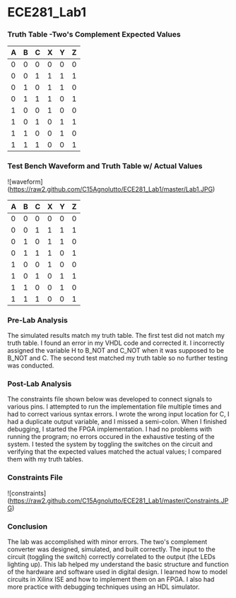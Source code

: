 ECE281_Lab1
===========
### Truth Table -Two's Complement Expected Values
| A | B | C | X | Y | Z |
|---|---|---|---|---|---|
| 0 | 0 | 0 | 0 | 0 | 0 |
| 0 | 0 | 1 | 1 | 1 | 1 |
| 0 | 1 | 0 | 1 | 1 | 0 | 
| 0 | 1 | 1 | 1 | 0 | 1 |
| 1 | 0 | 0 | 1 | 0 | 0 |
| 1 | 0 | 1 | 0 | 1 | 1 |
| 1 | 1 | 0 | 0 | 1 | 0 |
| 1 | 1 | 1 | 0 | 0 | 1 |

### Test Bench Waveform and Truth Table w/ Actual Values
![waveform] (https://raw2.github.com/C15Agnolutto/ECE281_Lab1/master/Lab1.JPG)

| A | B | C | X | Y | Z |
|---|---|---|---|---|---|
| 0 | 0 | 0 | 0 | 0 | 0 |
| 0 | 0 | 1 | 1 | 1 | 1 |
| 0 | 1 | 0 | 1 | 1 | 0 | 
| 0 | 1 | 1 | 1 | 0 | 1 |
| 1 | 0 | 0 | 1 | 0 | 0 |
| 1 | 0 | 1 | 0 | 1 | 1 |
| 1 | 1 | 0 | 0 | 1 | 0 |
| 1 | 1 | 1 | 0 | 0 | 1 |


### Pre-Lab Analysis
The simulated results match my truth table. The first test did not match my truth table.
I found an error in my VHDL code and corrected it. I incorrectly assigned the variable H to B_NOT and C_NOT when it was supposed to be B_NOT and C. The second test matched my truth table so no further testing was conducted. 


### Post-Lab Analysis
The constraints file shown below was developed to connect signals to various pins. I attempted
to run the implementation file multiple times and had to correct various syntax errors. I wrote the wrong 
input location for C, I had a duplicate output variable, and I missed a semi-colon. When I finished debugging,
I started the FPGA implementation. I had no problems with running the program; no errors occured in 
the exhaustive testing of the system. I tested the system by toggling the switches on the circuit and 
verifying that the expected values matched the actual values; I compared them with my truth tables. 


### Constraints File
![constraints] (https://raw2.github.com/C15Agnolutto/ECE281_Lab1/master/Constraints.JPG)


### Conclusion
The lab was accomplished with minor errors. The two's complement converter was designed, simulated, 
and built correctly. The input to the circuit (toggling the switch) correctly correlated to the output
(the LEDs lighting up). This lab helped my understand the basic structure and function of the hardware and
software used in digital design. I learned how to model circuits in Xilinx ISE and how to implement them
on an FPGA. I also had more practice with debugging techniques using an HDL simulator. 



